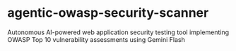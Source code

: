 # agentic-owasp-security-scanner
Autonomous AI-powered web application security testing tool implementing OWASP Top 10 vulnerability assessments using Gemini Flash
